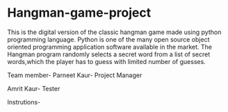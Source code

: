 # Hangman-game-project
This is the digital version of the classic hangman game made using python programming language.
Python is one of the many open source object oriented programming application software available in the market.
The Hangman program randomly selects a secret word from a list of secret words,which the player has to guess with limited number of guesses.

Team member-
Parneet Kaur- Project Manager

Amrit Kaur- Tester

Instrutions-
